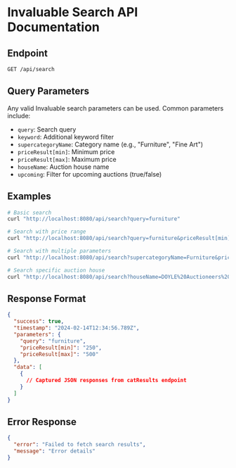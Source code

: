 # Invaluable Search API Documentation

## Endpoint

```bash
GET /api/search
```

## Query Parameters

Any valid Invaluable search parameters can be used. Common parameters include:

- `query`: Search query
- `keyword`: Additional keyword filter
- `supercategoryName`: Category name (e.g., "Furniture", "Fine Art")
- `priceResult[min]`: Minimum price
- `priceResult[max]`: Maximum price
- `houseName`: Auction house name
- `upcoming`: Filter for upcoming auctions (true/false)

## Examples

```bash
# Basic search
curl "http://localhost:8080/api/search?query=furniture"

# Search with price range
curl "http://localhost:8080/api/search?query=furniture&priceResult[min]=250&priceResult[max]=500"

# Search with multiple parameters
curl "http://localhost:8080/api/search?supercategoryName=Furniture&priceResult[min]=500&priceResult[max]=5000"

# Search specific auction house
curl "http://localhost:8080/api/search?houseName=DOYLE%20Auctioneers%20%26%20Appraisers&query=antique"
```

## Response Format

```json
{
  "success": true,
  "timestamp": "2024-02-14T12:34:56.789Z",
  "parameters": {
    "query": "furniture",
    "priceResult[min]": "250",
    "priceResult[max]": "500"
  },
  "data": [
    {
      // Captured JSON responses from catResults endpoint
    }
  ]
}
```

## Error Response

```json
{
  "error": "Failed to fetch search results",
  "message": "Error details"
}
```